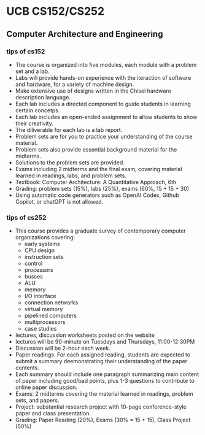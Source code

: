 # UCB CS152/CS252
## Computer Architecture and Engineering

### tips of cs152
* The course is organized into five modules, each module with a problem set and a lab.
* Labs will provide hands-on experience with the iteraction of software and hardware, for a variety of machine design.
* Make extensive use of designs written in the Chisel hardware description language.
* Each lab includes a directed component to guide students in learning certain concetps.
* Each lab includes an open-ended assignment to allow students to show their creativity.
* The diliverable for each lab is a lab report.
* Problem sets are for you to practice your understanding of the course material.
* Problem sets also provide essential background material for the midterms.
* Solutions to the problem sets are provided.
* Exams including 2 midterms and the final exam, covering material learned in readings, labs, and problem sets.
* Textbook: Computer Architecture: A Quantitative Approach, 6th
* Grading: problem sets (15%), labs (25%), exams (60%, 15 + 15 + 30)
* Using automatic code generators such as OpenAI Codex, Github Copilot, or chatGPT is not allowed.

### tips of cs252
* This course provides a graduate survey of contemporary computer organizations covering:
  * early systems
  * CPU design
  * instruction sets
  * control
  * processors
  * busses
  * ALU
  * memory
  * I/O interface
  * connection networks
  * virtual memory
  * pipelined computers
  * multiprocessors
  * case studies
* lectures, discussion worksheets posted on the website
* lectures will be 90-minute on Tuesdays and Thursdays, 11:00-12:30PM
* Discussion will be 2-hour each week.
* Paper readings. For each assigned reading, students are expected to submit a summary deemonstrating their understanding of the paper contents.
* Each summary should include one paragraph summarizing main content of paper including good/bad points, plus 1-3 questions to contribute to online paper discussion.
* Exams: 2 midterms covering the material learned in readings, problem sets, and papers.
* Project: substantial research project with 10-page conference-style paper and class presentation.
* Grading: Paper Reading (20%), Exams (30% = 15 + 15), Class Project (50%)
